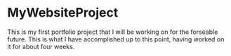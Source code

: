 # MyWebsiteProject
This is my first portfolio project that I will be working on for the forseable future.
This is what I have accomplished up to this point, having worked on it for about 
four weeks.
